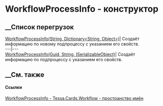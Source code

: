 # WorkflowProcessInfo - конструктор
##  __Список перегрузок
[WorkflowProcessInfo(String, Dictionary<String,
Object>)](M_Tessa_Cards_Workflow_WorkflowProcessInfo__ctor_1.htm)|  Создаёт
информацию по новому подпроцессу с указанием его свойств.  
---|---  
[WorkflowProcessInfo(Guid, String,
ISerializableObject)](M_Tessa_Cards_Workflow_WorkflowProcessInfo__ctor.htm)|
Создаёт информацию по подпроцессу с указанием его свойств.  
## __См. также
#### Ссылки
[WorkflowProcessInfo - ](T_Tessa_Cards_Workflow_WorkflowProcessInfo.htm)
[Tessa.Cards.Workflow - пространство имён](N_Tessa_Cards_Workflow.htm)
